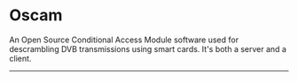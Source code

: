 # Oscam

An Open Source Conditional Access Module software used for descrambling DVB transmissions using smart cards. It's both a server and a client.

---